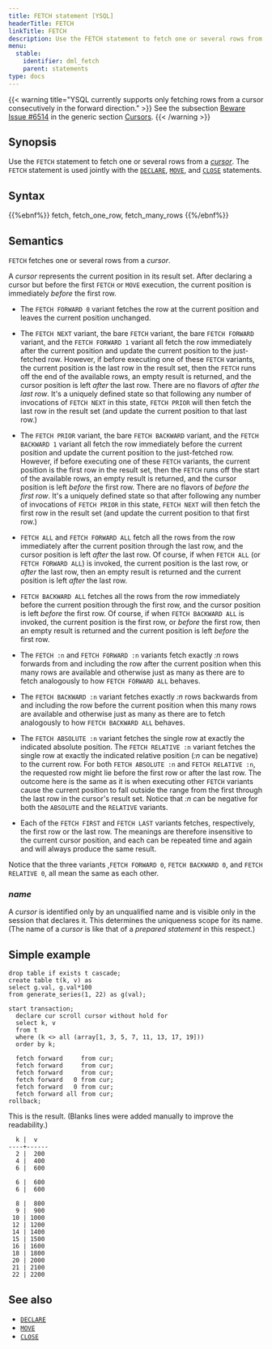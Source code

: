 ```yaml
---
title: FETCH statement [YSQL]
headerTitle: FETCH
linkTitle: FETCH
description: Use the FETCH statement to fetch one or several rows from a cursor.
menu:
  stable:
    identifier: dml_fetch
    parent: statements
type: docs
---
```


{{< warning title="YSQL currently supports only fetching rows from a cursor consecutively in the forward direction." >}}
See the subsection [Beware Issue #6514](../../../cursors/#beware-issue-6514) in the generic section [Cursors](../../../cursors/).
{{< /warning >}}

## Synopsis

Use the `FETCH` statement to fetch one or several rows from a _[cursor](../../../cursors/)_. The `FETCH` statement is used jointly with the [`DECLARE`](../dml_declare), [`MOVE`](../dml_move), and [`CLOSE`](../dml_close) statements.

## Syntax

{{%ebnf%}}
  fetch,
  fetch_one_row,
  fetch_many_rows
{{%/ebnf%}}

## Semantics

`FETCH` fetches one or several rows from a _cursor_.

A _cursor_ represents the current position in its result set. After declaring a cursor but before the first `FETCH` or `MOVE` execution, the current position is immediately _before_ the first row.

- The `FETCH FORWARD 0` variant fetches the row at the current position and leaves the current position unchanged.
- The `FETCH NEXT` variant, the bare `FETCH` variant, the bare `FETCH FORWARD` variant, and the `FETCH FORWARD 1` variant all fetch the row immediately after the current position and update the current position to the just-fetched row. However, if before executing one of these `FETCH` variants, the current position is the last row in the result set, then the `FETCH` runs off the end of the available rows, an empty result is returned, and the cursor position is left _after_ the last row. There are no flavors of _after the last row_. It's a uniquely defined state so that following any number of invocations of `FETCH NEXT` in this state, `FETCH PRIOR` will then fetch the last row in the result set (and update the current position to that last row.)

- The `FETCH PRIOR` variant, the bare `FETCH BACKWARD` variant, and the `FETCH BACKWARD 1` variant all fetch the row immediately before the current position and update the current position to the just-fetched row. However, if before executing one of these `FETCH` variants, the current position is the first row in the result set, then the `FETCH` runs off the start of the available rows, an empty result is returned, and the cursor position is left _before_ the first row. There are no flavors of _before the first row_. It's a uniquely defined state so that after following any number of invocations of `FETCH PRIOR` in this state, `FETCH NEXT` will then fetch the first row in the result set (and update the current position to that first row.)

- `FETCH ALL` and `FETCH FORWARD ALL` fetch all the rows from the row immediately after the current position through the last row, and the cursor position is left _after_ the last row. Of course, if when `FETCH ALL` (or `FETCH FORWARD ALL`) is invoked, the current position is the last row, or _after_ the last row, then an empty result is returned and the current position is left _after_ the last row.

- `FETCH BACKWARD ALL` fetches all the rows from the row immediately before the current position through the first row, and the cursor position is left _before_ the first row. Of course, if when `FETCH BACKWARD ALL` is invoked, the current position is the first row, or _before_ the first row, then an empty result is returned and the current position is left _before_ the first row.

- The `FETCH :n` and `FETCH FORWARD :n` variants fetch exactly _:n_ rows forwards from and including the row after the current position when this many rows are available and otherwise just as many as there are to fetch analogously to how `FETCH FORWARD ALL` behaves.
- The `FETCH BACKWARD :n` variant fetches exactly _:n_ rows backwards from and including the row before the current position when this many rows are available and otherwise just as many as there are to fetch analogously to how `FETCH BACKWARD ALL` behaves.

- The `FETCH ABSOLUTE :n` variant fetches the single row at exactly the indicated absolute position. The `FETCH RELATIVE :n` variant fetches the single row at exactly the indicated relative position (_:n_ can be negative) to the current row. For both `FETCH ABSOLUTE :n` and `FETCH RELATIVE :n`, the requested row might lie before the first row or after the last row. The outcome here is the same as it is when executing other `FETCH` variants cause the current position to fall outside the range from the first through the last row in the cursor's result set. Notice that _:n_ can be negative for both the `ABSOLUTE` and the `RELATIVE` variants.

- Each of the `FETCH FIRST` and `FETCH LAST` variants fetches, respectively, the first row or the last row. The meanings are therefore insensitive to the current cursor position, and each can be repeated time and again and will always produce the same result.

Notice that the three variants ,`FETCH FORWARD 0`, `FETCH BACKWARD 0`, and `FETCH RELATIVE 0`, all mean the same as each other.

### *name*

A _cursor_ is identified only by an unqualified name and is visible only in the session that declares it. This determines the uniqueness scope for its name. (The name of a  _cursor_ is like that of a _prepared statement_ in this respect.)

## Simple example


```plpgsql
drop table if exists t cascade;
create table t(k, v) as
select g.val, g.val*100
from generate_series(1, 22) as g(val);

start transaction;
  declare cur scroll cursor without hold for
  select k, v
  from t
  where (k <> all (array[1, 3, 5, 7, 11, 13, 17, 19]))
  order by k;

  fetch forward     from cur;
  fetch forward     from cur;
  fetch forward     from cur;
  fetch forward   0 from cur;
  fetch forward   0 from cur;
  fetch forward all from cur;
rollback;
```

This is the result. (Blanks lines were added manually to improve the readability.)

```output
  k |  v
----+------
  2 |  200
  4 |  400
  6 |  600

  6 |  600
  6 |  600

  8 |  800
  9 |  900
 10 | 1000
 12 | 1200
 14 | 1400
 15 | 1500
 16 | 1600
 18 | 1800
 20 | 2000
 21 | 2100
 22 | 2200
```

## See also

- [`DECLARE`](../dml_declare)
- [`MOVE`](../dml_move)
- [`CLOSE`](../dml_close)
